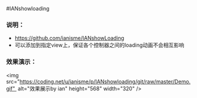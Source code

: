 #IANshowloading

### 说明：
- https://github.com/ianisme/IANshowLoading
- 可以添加到指定view上，保证各个控制器之间的loading动画不会相互影响

### 效果演示：
<img src="https://coding.net/u/ianisme/p/IANshowloading/git/raw/master/Demo.gif"  alt="效果展示by ian" height="568" width="320" />